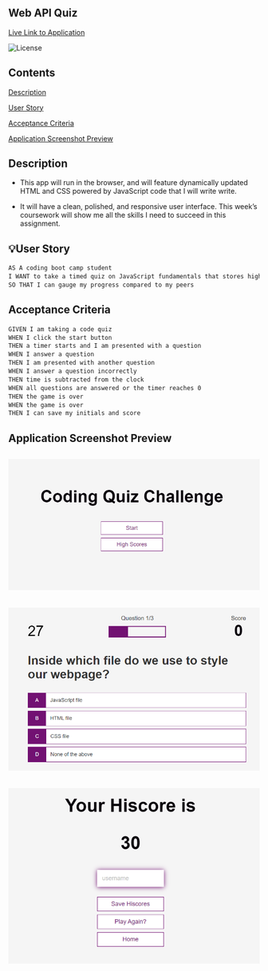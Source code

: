 ## Web API Quiz

[Live Link to Application](https://martincespedes.github.io/Web_API_Quiz/)

![License](https://img.shields.io/badge/License-MIT-yellow.svg)

## Contents

[Description](#description)

[User Story](#userstory)

[Acceptance Criteria](#acceptancecriteria)

[Application Screenshot Preview](#application-screenshot-preview)

## Description

- This app will run in the browser, and will feature dynamically updated HTML and CSS powered by JavaScript code that I will write write.

- It will have a clean, polished, and responsive user interface. This week’s coursework will show me all the skills I need to succeed in this assignment.

## 💡User Story

```md
AS A coding boot camp student
I WANT to take a timed quiz on JavaScript fundamentals that stores high scores
SO THAT I can gauge my progress compared to my peers
```

## Acceptance Criteria

```md
GIVEN I am taking a code quiz
WHEN I click the start button
THEN a timer starts and I am presented with a question
WHEN I answer a question
THEN I am presented with another question
WHEN I answer a question incorrectly
THEN time is subtracted from the clock
WHEN all questions are answered or the timer reaches 0
THEN the game is over
WHEN the game is over
THEN I can save my initials and score
```

## Application Screenshot Preview

## ![Web Api Quiz](./images/Web_Quiz_1.png)

## ![Web Api Quiz](./images/Web_Quiz_2.png)

## ![Web Api Quiz](./images/Web_Quiz_3.png)
